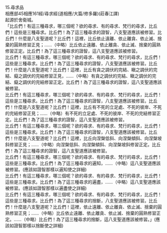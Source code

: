 15.尋求品  
相應部45相應161經/尋求經(道相應/大篇/修多羅)(莊春江譯)  
起源於舍衛城。  
「比丘們！有這三種尋求，哪三個呢？欲的尋求、有的尋求、梵行的尋求，比丘們！這些是三種尋求。比丘們！為了這三種尋求的證智，八支聖道應該被修習。比丘們！什麼是八支聖道呢？比丘們！這裡，比丘依止遠離、依止離貪、依止滅、捨棄的圓熟修習正見；……（中略）比丘依止遠離、依止離貪、依止滅、捨棄的圓熟修習正定。比丘們！為了這三種尋求的證智，這八支聖道應該被修習。  
比丘們！有這三種尋求，哪三個呢？欲的尋求、有的尋求、梵行的尋求，比丘們！這些是三種尋求。比丘們！為了這三種尋求的證智，八支聖道應該被修習。比丘們！什麼是八支聖道呢？比丘們！這裡，比丘有貪之調伏的完結、瞋之調伏的完結、癡之調伏的完結修習正見，……（中略）有貪之調伏的完結、瞋之調伏的完結、癡之調伏的完結修習正定。比丘們！為了這三種尋求的證智，這八支聖道應該被修習。  
比丘們！有這三種尋求，哪三個呢？欲的尋求、有的尋求、梵行的尋求，比丘們！這些是三種尋求。比丘們！為了這三種尋求的證智，八支聖道應該被修習。比丘們！什麼是八支聖道呢？比丘們！這裡，比丘有不死的立足處、不死的彼岸、不死的完結修習正見；……（中略）有不死的立足處、不死的彼岸、不死的完結修習正定。比丘們！為了這三種尋求的證智，這八支聖道應該被修習。  
比丘們！有這三種尋求，哪三個呢？欲的尋求、有的尋求、梵行的尋求，比丘們！這些是三種尋求。比丘們！為了這三種尋求的證智，八支聖道應該被修習。比丘們！什麼是八支聖道呢？比丘們！這裡，比丘向涅槃低斜、向涅槃傾斜、向涅槃坡斜修習正見；……（中略）向涅槃低斜、向涅槃傾斜、向涅槃坡斜修習正定。比丘們！為了這三種尋求的證智，這八支聖道應該被修習。  
比丘們！有這三種尋求，哪三個呢？欲的尋求、有的尋求、梵行的尋求，比丘們！這些是三種尋求。比丘們！為了這三種尋求的遍知，……（中略）這八支聖道應該被修習。(應該如證智那樣以遍知使之詳細)  
比丘們！有這三種尋求，哪三個呢？欲的尋求、有的尋求、梵行的尋求，比丘們！這些是三種尋求。比丘們！為了這三種尋求的遍盡，……（中略）這八支聖道應該被修習。(應該如證智那樣以遍盡使之詳細)  
比丘們！有這三種尋求，哪三個呢？欲的尋求、有的尋求、梵行的尋求，比丘們！這些是三種尋求。比丘們！為了這三種尋求的捨斷，八支聖道應該被修習。比丘們！什麼是八支聖道呢？比丘們！這裡，依止遠離、依止離貪、依止滅、捨棄的圓熟修習正見；……（中略）比丘依止遠離、依止離貪、依止滅、捨棄的圓熟修習正定。……（中略）比丘們！為了這三種尋求的捨斷，這八支聖道應該被修習。」(應該如證智那樣以捨斷使之詳細)  
  
  
